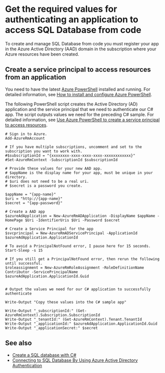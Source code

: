 <properties
   pageTitle="Get the required values for authenticating an application to access SQL Database from code | Microsoft Azure"
   description="Create a service principal for accessing SQL Database from code."
   services="sql-database"
   documentationCenter=""
   authors="stevestein"
   manager="jhubbard"
   editor=""
   tags=""/>

<tags
   ms.service="sql-database"
   ms.devlang="na"
   ms.topic="article"
   ms.tgt_pltfrm="na"
   ms.workload="data-management"
   ms.date="09/30/2016"
   ms.author="sstein"/>

# Get the required values for authenticating an application to access SQL Database from code

To create and manage SQL Database from code you must register your app in the Azure Active Directory (AAD) domain  in the subscription where your Azure resources have been created.

## Create a service principal to access resources from an application

You need to have the latest [Azure PowerShell](https://msdn.microsoft.com/library/mt619274.aspx) installed and running. For detailed information, see [How to install and configure Azure PowerShell](../powershell-install-configure.md).

The following PowerShell script creates the Active Directory (AD) application and the service principal that we need to authenticate our C# app. The script outputs values we need for the preceding C# sample. For detailed information, see [Use Azure PowerShell to create a service principal to access resources](../resource-group-authenticate-service-principal.md).

   
    # Sign in to Azure.
    Add-AzureRmAccount
    
    # If you have multiple subscriptions, uncomment and set to the subscription you want to work with.
    #$subscriptionId = "{xxxxxxxx-xxxx-xxxx-xxxx-xxxxxxxxxxxx}"
    #Set-AzureRmContext -SubscriptionId $subscriptionId
    
    # Provide these values for your new AAD app.
    # $appName is the display name for your app, must be unique in your directory.
    # $uri does not need to be a real uri.
    # $secret is a password you create.
    
    $appName = "{app-name}"
    $uri = "http://{app-name}"
    $secret = "{app-password}"
    
    # Create a AAD app
    $azureAdApplication = New-AzureRmADApplication -DisplayName $appName -HomePage $Uri -IdentifierUris $Uri -Password $secret
    
    # Create a Service Principal for the app
    $svcprincipal = New-AzureRmADServicePrincipal -ApplicationId $azureAdApplication.ApplicationId
    
    # To avoid a PrincipalNotFound error, I pause here for 15 seconds.
    Start-Sleep -s 15
    
    # If you still get a PrincipalNotFound error, then rerun the following until successful. 
    $roleassignment = New-AzureRmRoleAssignment -RoleDefinitionName Contributor -ServicePrincipalName $azureAdApplication.ApplicationId.Guid
    
    
    # Output the values we need for our C# application to successfully authenticate
    
    Write-Output "Copy these values into the C# sample app"
    
    Write-Output "_subscriptionId:" (Get-AzureRmContext).Subscription.SubscriptionId
    Write-Output "_tenantId:" (Get-AzureRmContext).Tenant.TenantId
    Write-Output "_applicationId:" $azureAdApplication.ApplicationId.Guid
    Write-Output "_applicationSecret:" $secret




## See also

- [Create a SQL database with C#](sql-database-get-started-csharp.md)
- [Connecting to SQL Database By Using Azure Active Directory Authentication](sql-database-aad-authentication.md)


